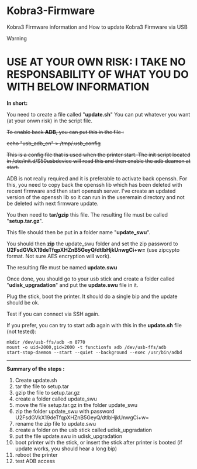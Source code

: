 # Kobra3-Firmware
Kobra3 Firmware information and How to update Kobra3 Firmware via USB

> [!WARNING]
> # USE AT YOUR OWN RISK: I TAKE NO RESPONSABILITY OF WHAT YOU DO WITH BELOW INFORMATION

**In short:**

You need to create a file called "**update.sh**"
You can put whatever you want (at your onwn risk) in the script file.

~~To enable back **ADB**, you can put this in the file :~~

~~echo "usb_adb_en" > /tmp/.usb_config~~

~~This is a config file that is used when the printer start. The init script located in /etc/init.d/S50usbdevice will read this and then enable the adb deamon at start.~~

ADB is not really required and it is preferable to activate back openssh.
For this, you need to copy back the openssh lib which has been deleted with recent firmware and then start openssh server. 
I've create an updated version of the openssh lib so it can run in the useremain directory and not be deleted with next firmware update.

You then need to **tar/gzip** this file. The resulting file must be called "**setup.tar.gz**".

This file should then be put in a folder name "**update_swu**".

You should then **zip** the update_swu folder and set the zip password to **U2FsdGVkX19deTfqpXHZnB5GeyQ/dtlbHjkUnwgCi+w=** (use zipcypto format. Not sure AES encryption will work).

The resulting file must be named **update.swu**



Once done, you should go to your usb stick and create a folder called "**udisk_upgradation**" and put the **update.swu** file in it.

Plug the stick, boot the printer. It should do a single bip and the update should be ok.

Test if you can connect via SSH again.

If you prefer, you can try to start adb again with this in the **update.sh** file (not tested):


    mkdir /dev/usb-ffs/adb -m 0770
    mount -o uid=2000,gid=2000 -t functionfs adb /dev/usb-ffs/adb
    start-stop-daemon --start --quiet --background --exec /usr/bin/adbd


---
**Summary of the steps :**

1) Create update.sh
2) tar the file to setup.tar
3) gzip the file to setup.tar.gz
4) create a folder called update_swu
5) move the file setup.tar.gz in the folder update_swu
6) zip the folder update_swu with password U2FsdGVkX19deTfqpXHZnB5GeyQ/dtlbHjkUnwgCi+w=
7) rename the zip file to update.swu
8) create a folder on the usb stick called udisk_upgradation
9) put the file update.swu in udisk_upgradation
10) boot printer with the stick, or insert the stick after printer is booted (if update works, you should hear a long bip)
11) reboot the printer
12) test ADB access
